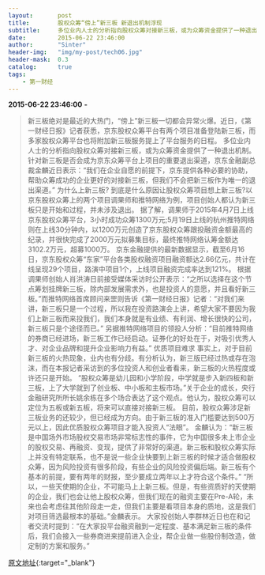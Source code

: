 ```yaml
---
layout:       post
title:        股权众筹“傍上”新三板 新退出机制浮现
subtitle:     多位业内人士的分析指向股权众筹对接新三板，或为众筹资金提供了一种退出机制。
date:         2015-06-22 23:46:00
author:       "Sinter"
header-img:   "img/my-post/tech06.jpg"
header-mask:  0.3
catalog:      true
tags:
    - 第一财经
---
```


**2015-06-22 23:46:00**  **-**

> 新三板绝对是最近的大热门，“傍上”新三板一切都会异常火爆。近日，《第一财经日报》记者获悉，京东股权众筹平台有两个项目准备登陆新三板，而多家股权众筹平台也将附加新三板服务提上了平台服务的日程。
多位业内人士的分析指向股权众筹对接新三板，或为众筹资金提供了一种退出机制。针对新三板是否会成为京东众筹平台上项目的重要退出渠道，京东金融副总裁金麟近日表示：“我们在企业自愿的前提下，京东提供各种必要的协助，帮助众筹成功的企业更好的对接新三板，但我们不会把新三板作为唯一的退出渠道。”
为什么上新三板?
到底是什么原因让股权众筹项目想上新三板?以京东股权众筹上的两个项目调果师和推特网络为例，项目创始人都认为新三板只是开始和过程，并未涉及退出。
据了解，调果师于2015年4月7日上线京东股权众筹平台，3小时成功众筹1300万元;5月19日上线的杭州推特网络则在上线30分钟内，以1200万元创造了京东股权众筹跟投融资金额最高的纪录，并很快完成了2000万元拟募集目标，最终推特网络认筹金额达3102.2万元，超募1000万。
京东金融提供的最新数据显示，截至6月16日，京东股权众筹“东家”平台各类股权融资项目融资额达2.66亿元，共计在线呈现29个项目，路演中项目1个，上线项目融资完成率达到121%。
根据调果师创始人肖洪涛日前接受媒体采访时公开表示：“之所以选择在这个节点筹划挂牌新三板，除内部发展需求外，也是投资人的意愿，并且看好新三板。”而推特网络首席顾问来罡则告诉《第一财经日报》记者：“对我们来讲，新三板只是一个过程，所以我在投资路演会上讲，希望大家不要因为我们上新三板而来投我们，我们本身就是有业绩、有利润、增长很快的公司，新三板只是个途径而已。”
另据推特网络项目的领投人分析：“目前推特网络的券商已经进场，新三板工作已经启动。证券化的好处在于，对吸引优秀人才、对企业品牌和提升企业影响力有益。”
优质项目难求
事实上，对于目前新三板的火热现象，业内也有分歧。有分析认为，新三版已经过热或存在泡沫，而在本报记者采访到的多位投资人和创业者看来，新三板的火热程度或许还只是开始。
“股权众筹是幼儿园和小学阶段，中学就是步入新四板和新三板，上了大学就到了创业板、中小板和主板市场。”关于企业的成长，央行金融研究所所长姚余栋在多个场合表达了这个观点。他认为，股权众筹可以定位为五板或新五板，将来可以直接对接新三板。
目前，股权众筹涉足新三板业务的还较少，但已经成为方向。由于新三板的准入门槛要达到500万元以上，因此优质股权众筹项目才能入投资人“法眼”。
金麟认为：“新三板是中国场外市场股权交易市场非常标志性的事件，它为中国很多未上市企业的股权交易、再融资、变现，提供了非常好的渠道。新三板和股权众筹实际上并没有特定联系，也不是说一些企业快要到上新三板的时候才适合做股权众筹，因为风险投资有很多阶段，有些企业的风险投资偏后端。新三板有个基本的前提，要有两年的财报，至少要成立两年以上才符合这个条件。”
“所以，一些天使期的企业，不可能马上上新三板。但是，有些资质好的天使期的企业，我们也会让他上股权众筹，但我们现在的融资主要在Pre-A轮，未来也会考虑往其他阶段走一走，但我们主要是看项目本身的质地，这是我们对项目筛选最根本的基础。”金麟表示。
大家投创始人李群林近日也在和记者交流时提到：“在大家投平台融资融到一定程度、基本满足新三板的条件后，我们会接入一些券商进来提前进入企业，帮企业做一些股份制改造，做定制的方案和服务。”


[原文地址](http://www.yicai.com/news/4635941.html){:target="_blank"}


